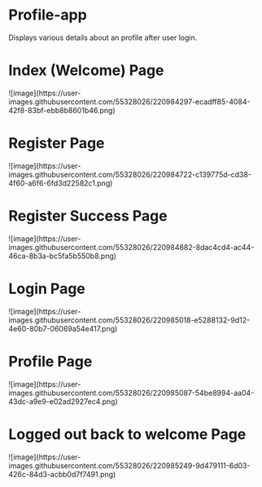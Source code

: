 # Profile-app
Displays various details about an profile after user login.


<h1> Index (Welcome) Page</h1>
![image](https://user-images.githubusercontent.com/55328026/220984297-ecadff85-4084-42f8-83bf-ebb8b8601b46.png)


<h1> Register Page</h1>
![image](https://user-images.githubusercontent.com/55328026/220984722-c139775d-cd38-4f60-a6f6-6fd3d22582c1.png)

<h1> Register Success Page</h1>
![image](https://user-images.githubusercontent.com/55328026/220984882-8dac4cd4-ac44-46ca-8b3a-bc5fa5b550b8.png)

<h1> Login Page</h1>
![image](https://user-images.githubusercontent.com/55328026/220985018-e5288132-9d12-4e60-80b7-06069a54e417.png)

<h1> Profile Page</h1>
![image](https://user-images.githubusercontent.com/55328026/220985087-54be8994-aa04-43dc-a9e9-e02ad2927ec4.png)

<h1> Logged out back to welcome Page</h1>
![image](https://user-images.githubusercontent.com/55328026/220985249-9d479111-6d03-426c-84d3-acbb0d7f7491.png)
